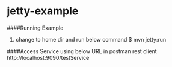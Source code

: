 # jetty-example

####Running Example 
1) change to home dir and run below command
$ mvn jetty:run

####Access Service using below URL in postman rest client
http://localhost:9090/testService
